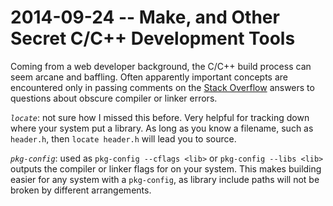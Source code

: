 # 2014-09-24 -- Make, and Other Secret C/C++ Development Tools #

Coming from a web developer background, the C/C++ build process can seem arcane and baffling.
Often apparently important concepts are encountered only in passing comments on the [Stack Overflow](http://www.stackoverflow.com) answers to questions about obscure compiler or linker errors.


*`locate`*: not sure how I missed this before. Very helpful for tracking down where your system put a library.
As long as you know a filename, such as `header.h`, then `locate header.h` will lead you to source.

*`pkg-config`*: used as `pkg-config --cflags <lib>` or `pkg-config --libs <lib>` outputs the compiler or linker flags for <lib> on your system.
This makes building easier for any system with a `pkg-config`, as library include paths will not be broken by different arrangements.
